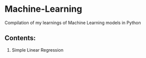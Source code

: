 # Machine-Learning
Compilation of my learnings of Machine Learning models in Python
## Contents:
1. Simple Linear Regression
